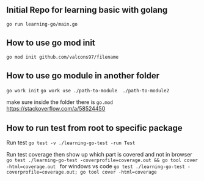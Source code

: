 ## Initial Repo for learning basic with golang

`go run learning-go/main.go`

## How to use go mod init

`go mod init github.com/valcons97/filename`

## How to use go module in another folder

`go work init`
`go work use ./path-to-module  ./path-to-module2`

make sure inside the folder there is `go.mod`
https://stackoverflow.com/a/58524450

## How to run test from root to specific package

Run test
`go test -v ./learning-go-test -run Test`

Run test coverage then show up which part is covered and not in browser
`go test ./learning-go-test -coverprofile=coverage.out && go tool cover -html=coverage.out `
for windows vs code
`go test ./learning-go-test -coverprofile=coverage.out; go tool cover -html=coverage`
